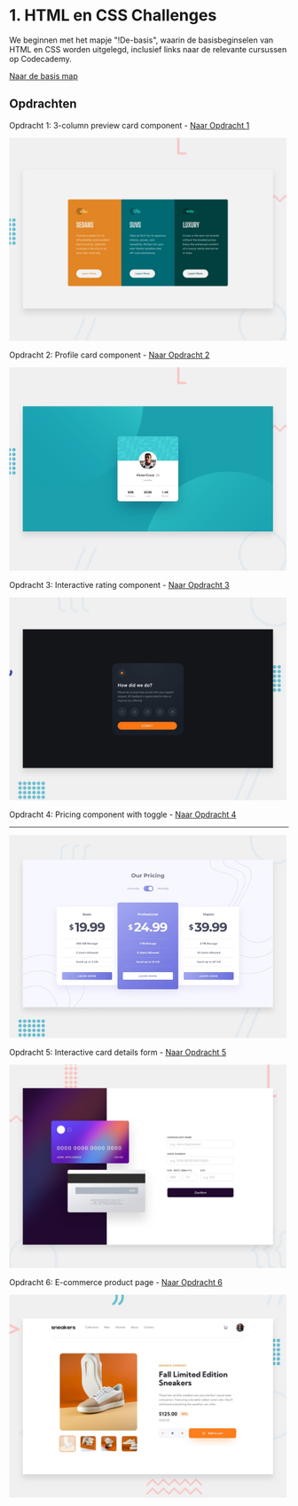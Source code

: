 # 1. HTML en CSS Challenges

We beginnen met het mapje "!De-basis", waarin de basisbeginselen van HTML en CSS worden uitgelegd, inclusief links naar de relevante cursussen op Codecademy.

[Naar de basis map](./!De-basis)


## Opdrachten

Opdracht 1: 3-column preview card component - [Naar Opdracht 1](./#Opdracht-1)

<img src="Images/opdracht-1.jpg" alt="3-column preview card component" style="width: 500px;"/>

Opdracht 2: Profile card component - [Naar Opdracht 2](./#Opdracht-2)

<img src="Images/opdracht-2.jpg" alt="Profile card component" style="width: 500px;"/>

Opdracht 3: Interactive rating component - [Naar Opdracht 3](./#Opdracht-3)

<img src="Images/opdracht-3.jpg" alt="Interactive rating component" style="width: 500px;"/>

Opdracht 4: Pricing component with toggle - [Naar Opdracht 4](./#Opdracht-4)

***

<img src="Images/opdracht-4.jpg" alt="Pricing component with toggle" style="width: 500px;"/>

Opdracht 5: Interactive card details form - [Naar Opdracht 5](./#Opdracht-5)

<img src="Images/opdracht-5.jpg" alt="Interactive card details form" style="width: 500px;"/>

Opdracht 6: E-commerce product page - [Naar Opdracht 6](./#Opdracht-6)

<img src="Images/opdracht-6.jpg" alt="E-commerce product page" style="width: 500px;"/>
